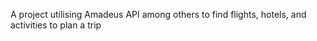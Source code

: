 A project utilising Amadeus API among others to find flights, hotels, and activities to plan a trip
